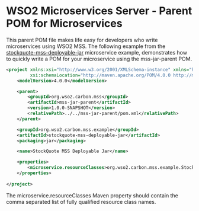 # WSO2 Microservices Server - Parent POM for Microservices

This parent POM file makes life easy for developers who write microservices using WSO2 MSS. The following example
from the [stockquote-mss-deployable-jar](../samples/stockquote-mss-deployable-jar) microservice example, demonstrates how to quickly write a POM for your microservice using the
mss-jar-parent POM.

```xml
<project xmlns:xsi="http://www.w3.org/2001/XMLSchema-instance" xmlns="http://maven.apache.org/POM/4.0.0"
         xsi:schemaLocation="http://maven.apache.org/POM/4.0.0 http://maven.apache.org/maven-v4_0_0.xsd">
    <modelVersion>4.0.0</modelVersion>

    <parent>
        <groupId>org.wso2.carbon.mss</groupId>
        <artifactId>mss-jar-parent</artifactId>
        <version>1.0.0-SNAPSHOT</version>
        <relativePath>../../mss-jar-parent/pom.xml</relativePath>
    </parent>

    <groupId>org.wso2.carbon.mss.example</groupId>
    <artifactId>stockquote-mss-deployable-jar</artifactId>
    <packaging>jar</packaging>

    <name>StockQuote MSS Deployable Jar</name>

    <properties>
        <microservice.resourceClasses>org.wso2.carbon.mss.example.StockQuoteService</microservice.resourceClasses>
    </properties>
    
</project>
```

The microservice.resourceClasses Maven property should contain the comma separated list of fully qualified resource class names.
